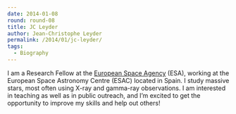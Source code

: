 ```yaml
---
date: 2014-01-08
round: round-08
title: JC Leyder
author: Jean-Christophe Leyder
permalink: /2014/01/jc-leyder/
tags:
  - Biography
---
```

I am a Research Fellow at the [European Space Agency][1] (ESA), working at the European Space Astronomy Centre (ESAC) located in Spain. I study massive stars, most often using X-ray and gamma-ray observations. I am interested in teaching as well as in public outreach, and I&#8217;m excited to get the opportunity to improve my skills and help out others!

 [1]: http://www.esa.int
